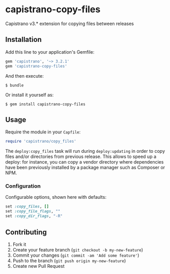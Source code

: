 capistrano-copy-files
=====================

Capistrano v3.* extension for copying files between releases

## Installation

Add this line to your application's Gemfile:

```ruby
gem 'capistrano', '~> 3.2.1'
gem 'capistrano-copy-files'
```

And then execute:

    $ bundle

Or install it yourself as:

    $ gem install capistrano-copy-files

## Usage

Require the module in your `Capfile`:

```ruby
require 'capistrano/copy_files'
```

The `deploy:copy_files` task will run during `deploy:updating` in order to copy
files and/or directories from previous release. This allows to speed up a
deploy: for instance, you can copy a vendor directory where dependencies have
been previously installed by a package manager such as Composer or NPM.

### Configuration

Configurable options, shown here with defaults:

```ruby
set :copy_files, []
set :copy_file_flags, ""
set :copy_dir_flags, "-R"
```

## Contributing

1. Fork it
2. Create your feature branch (`git checkout -b my-new-feature`)
3. Commit your changes (`git commit -am 'Add some feature'`)
4. Push to the branch (`git push origin my-new-feature`)
5. Create new Pull Request
